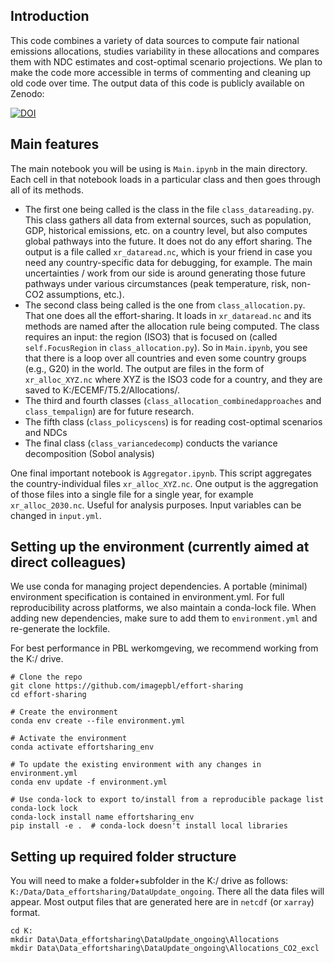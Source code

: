 ## Introduction
This code combines a variety of data sources to compute fair national emissions allocations, studies variability in these allocations and compares them with NDC estimates and cost-optimal scenario projections. We plan to make the code more accessible in terms of commenting and cleaning up old code over time. The output data of this code is publicly available on Zenodo:

[![DOI](https://zenodo.org/badge/DOI/10.5281/zenodo.12188104.svg)](https://doi.org/10.5281/zenodo.12188104)

## Main features
The main notebook you will be using is `Main.ipynb` in the main directory. Each cell in that notebook loads in a particular class and then goes through all of its methods.
- The first one being called is the class in the file `class_datareading.py`. This class gathers all data from external sources, such as population, GDP, historical emissions, etc. on a country level, but also computes global pathways into the future. It does not do any effort sharing. The output is a file called `xr_dataread.nc`, which is your friend in case you need any country-specific data for debugging, for example. The main uncertainties / work from our side is around generating those future pathways under various circumstances (peak temperature, risk, non-CO2 assumptions, etc.).
- The second class being called is the one from `class_allocation.py`. That one does all the effort-sharing. It loads in `xr_dataread.nc` and its methods are named after the allocation rule being computed. The class requires an input: the region (ISO3) that is focused on (called `self.FocusRegion` in `class_allocation.py`). So in `Main.ipynb`, you see that there is a loop over all countries and even some country groups (e.g., G20) in the world. The output are files in the form of `xr_alloc_XYZ.nc` where XYZ is the ISO3 code for a country, and they are saved to K:/ECEMF/T5.2/Allocations/.
- The third and fourth classes (`class_allocation_combinedapproaches` and `class_tempalign`) are for future research.
- The fifth class (`class_policyscens`) is for reading cost-optimal scenarios and NDCs
- The final class (`class_variancedecomp`) conducts the variance decomposition (Sobol analysis)

One final important notebook is `Aggregator.ipynb`. This script aggregates the country-individual files `xr_alloc_XYZ.nc`. One output is the aggregation of those files into a single file for a single year, for example `xr_alloc_2030.nc`. Useful for analysis purposes. Input variables can be changed in `input.yml`.


## Setting up the environment (currently aimed at direct colleagues)

We use conda for managing project dependencies. A portable (minimal) environment
specification is contained in environment.yml. For full reproducibility across
platforms, we also maintain a conda-lock file. When adding new dependencies,
make sure to add them to `environment.yml` and re-generate the lockfile. 

For best performance in PBL werkomgeving, we recommend working from the K:/ drive.

```shell
# Clone the repo 
git clone https://github.com/imagepbl/effort-sharing
cd effort-sharing

# Create the environment
conda env create --file environment.yml

# Activate the environment
conda activate effortsharing_env

# To update the existing environment with any changes in environment.yml
conda env update -f environment.yml

# Use conda-lock to export to/install from a reproducible package list
conda-lock lock
conda-lock install name effortsharing_env
pip install -e .  # conda-lock doesn't install local libraries
```

## Setting up required folder structure

You will need to make a folder+subfolder in the K:/ drive as follows: `K:/Data/Data_effortsharing/DataUpdate_ongoing`. There all the data files will appear. Most output files that are generated here are in `netcdf` (or `xarray`) format.

```shell
cd K:
mkdir Data\Data_effortsharing\DataUpdate_ongoing\Allocations
mkdir Data\Data_effortsharing\DataUpdate_ongoing\Allocations_CO2_excl
```
